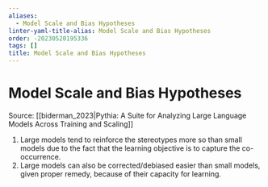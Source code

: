 ```yaml
---
aliases:
  - Model Scale and Bias Hypotheses
linter-yaml-title-alias: Model Scale and Bias Hypotheses
order: -20230520195336
tags: []
title: Model Scale and Bias Hypotheses
---
```


# Model Scale and Bias Hypotheses

Source: [[biderman_2023|Pythia: A Suite for Analyzing Large Language Models Across Training and Scaling]]

1. Large models tend to reinforce the stereotypes more so than small models due to the fact that the learning objective is to capture the co-occurrence.
2. Large models can also be corrected/debiased easier than small models, given proper remedy, because of their capacity for learning.

